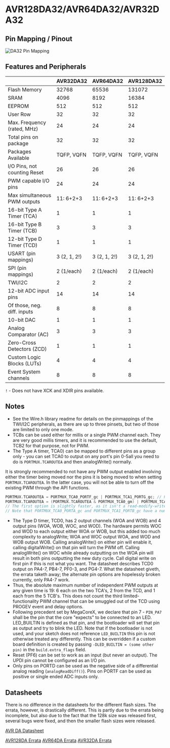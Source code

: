 # AVR128DA32/AVR64DA32/AVR32DA32
## Pin Mapping / Pinout
![DA32 Pin Mapping](DA32.png "Arduino Pin Mapping for AVR DA32")

## Features and Peripherals
|                              | AVR32DA32       | AVR64DA32       | AVR128DA32      |
|------------------------------|-----------------|-----------------|-----------------|
| Flash Memory                 | 32768           | 65536           | 131072          |
| SRAM                         | 4096            | 8192            | 16384           |
| EEPROM                       | 512             | 512             | 512             |
| User Row                     | 32              | 32              | 32              |
| Max. Frequency (rated, MHz)  | 24              | 24              | 24              |
| Total pins on package        | 32              | 32              | 32              |
| Packages Available           | TQFP, VQFN      | TQFP, VQFN      | TQFP, VQFN      |
| I/O Pins, not counting Reset | 26              | 26              | 26              |
| PWM capable I/O pins         | 24              | 24              | 24              |
| Max simultaneous PWM outputs | 11: 6+2+3       | 11: 6+2+3       | 11: 6+2+3       |
| 16-bit Type A Timer (TCA)    | 1               | 1               | 1               |
| 16-bit Type B Timer (TCB)    | 3               | 3               | 3               |
| 12-bit Type D Timer (TCD)    | 1               | 1               | 1               |
| USART (pin mappings)         | 3 (2, 1, 2!)    | 3 (2, 1, 2!)    | 3 (2, 1, 2!)    |
| SPI (pin mappings)           | 2 (1/each)      | 2 (1/each)      | 2 (1/each)      |
| TWI/I2C                      | 2               | 2               | 2               |
| 12-bit ADC input pins        | 14              | 14              | 14              |
| Of those, neg. diff. inputs  | 8               | 8               | 8               |
| 10-bit DAC                   | 1               | 1               | 1               |
| Analog Comparator (AC)       | 3               | 3               | 3               |
| Zero-Cross Detectors (ZCD)   | 1               | 1               | 1               |
| Custom Logic Blocks (LUTs)   | 4               | 4               | 4               |
| Event System channels        | 8               | 8               | 8               |

`!` - Does not have XCK and XDIR pins available.

## Notes
* See the Wire.h library readme for details on the pinmappings of the TWI/I2C peripherals, as there are up to three pinsets, but two of those are limited to only one mode.
* TCBs can be used either for millis or a single PWM channel each. They are very good millis timers, and it is recommended to use the default, TCB2 for that purpose, not for PWM.
* The Type A timer, TCA0) can be mapped to different pins as a group only - you can set TCA0 to output on any port's pin 0-5all you need to do is `PORTMUX.TCAROUTEA` and then analogWrite() normally.

It is strongly recommended to not have any PWM output enabled involving either the timer being moved nor the pins it is being moved to when setting `PORTMUX.TCAROUTEA`. In the latter case, you will not be able to turn off the existing PWM through the API functions.
```c
PORTMUX.TCAROUTEA = PORTMUX_TCA0_PORTF_gc | PORTMUX_TCA1_PORTG_gc; // PWM on PORTF and PORTG pins 0-5
PORTMUX.TCAROUTEA = (PORTMUX.TCAROUTEA & PORTMUX_TCA0_gm) | PORTMUX_TCA1_PORTG; // Move TCA1 PWM to PORTG but don't change TCA0
// The first option is slightly faster, as it isn't a read-modify-write.
// Note that PORTMUX_TCA0_PORTA_gc and PORTMUX_TCA1_PORTB_gc have a numeric value of 0.
```
* The Type D timer, TCD0, has 2 output channels (WOA and WOB) and 4 output pins (WOA, WOB, WOC, and WOD). The hardware permits WOC and WOD to each output either WOA or WOB, but this added too much complexity to analogWrite; WOA and WOC output WOA, and WOD and WOB output WOB. Calling analogWrite() on either pin will enable it, calling digitalWrite() on that pin will turn the PWM off. Calling analogWrite() on WOC while already outputting on the WOA pin will result in both pins outputting the new duty cycle. Call digital write on first pin if this is not what you want. The datasheet describes TCD0 output on PA4-7, PB4-7, PF0-3, and PG4-7. What the datasheet giveth, the errata taketh away; the alternate pin options are hopelessly broken currently, only PA4-7 work.
* Thus, the absolute maximum number of independent PWM outputs at any given time is 19: 6 each on the two TCA's, 2 from the TCD, and 1 each from the 5 TCB's. This does not count the third limited-functionality PWM channel that can be smuggled out of the TCD using PROGEV event and delay options.
* Following precedent set by MegaCoreX, we declare that pin 7 - `PIN_PA7` shall be the pin that the core "expects" to be connected to an LED. LED_BUILTIN is defined as that pin, and the bootloader will set that pin as output and try to blink the LED. Note that if the bootloader is not used, and your sketch does not reference `LED_BUILTIN` this pin is not otherwise treated any differently. This can be overridden if a custom board definition is created by passing `-DLED_BUILTIN = (some other pin)` in the `build.extra_flags` field.
* Reset (PF6) can be set to work as an input (but never an output). The UPDI pin cannot be configured as an I/O pin.
* Only pins on PORTD can be used as the negative side of a differential analog reading (`analogReadDiff()`). Pins on PORTF can be used as positive or single ended ADC inputs only.

## Datasheets
There is no difference in the datasheets for the different flash sizes. The errata, however, is drastically different. This is partly due to the errata being incomplete, but also due to the fact that the 128k size was released first, several bugs were fixed, and then the smaller flash sizes were released.

[AVR DA Datasheet](https://ww1.microchip.com/downloads/en/DeviceDoc/AVR128DA28-32-48-64-DataSheet-DS40002183B.pdf)

[AVR128DA Errata](https://ww1.microchip.com/downloads/aemDocuments/documents/MCU08/ProductDocuments/Errata/AVR128DA-28-32-48-64-SilConErrataClarif-DS80000882C.pdf)
[AVR64DA Errata](https://ww1.microchip.com/downloads/aemDocuments/documents/MCU08/ProductDocuments/Errata/AVR64DA-28-32-48-64-SilConErrataClarif-DS80000903C.pdf)
[AVR32DA Errata](https://ww1.microchip.com/downloads/aemDocuments/documents/MCU08/ProductDocuments/Errata/AVR32DA-28-32-48-SilConErrataClarif-DS80000895C.pdf)
